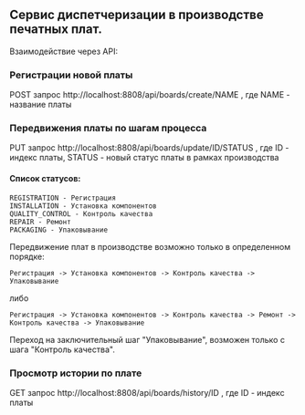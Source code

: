 ## Сервис диспетчеризации в производстве печатных плат.

Взаимодействие через API:

### Регистрации новой платы
POST запрос http://localhost:8808/api/boards/create/NAME , где NAME - название платы


### Передвижения платы по шагам процесса
PUT запрос http://localhost:8808/api/boards/update/ID/STATUS , где ID - индекс платы, 
                                    STATUS - новый статус платы в рамках производства
#### Список статусов:
    REGISTRATION - Регистрация
    INSTALLATION - Установка компонентов
    QUALITY_CONTROL - Контроль качества
    REPAIR - Ремонт
    PACKAGING - Упаковывание

Передвижение плат в производстве возможно только в определенном порядке:

    Регистрация -> Установка компонентов -> Контроль качества -> Упаковывание

либо
    
    Регистрация -> Установка компонентов -> Контроль качества -> Ремонт -> Контроль качества -> Упаковывание

Переход на заключительный шаг "Упаковывание", возможен только с шага "Контроль качества". 

### Просмотр истории по плате 
GET запрос http://localhost:8808/api/boards/history/ID , где ID - индекс платы